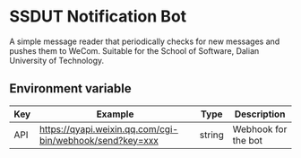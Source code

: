 # SSDUT Notification Bot
A simple message reader that periodically checks for new messages and pushes them to WeCom. Suitable for the School of Software, Dalian University of Technology.

## Environment variable
| Key | Example                                                  | Type   | Description         |
| --- | -------------------------------------------------------- | ------ | ------------------- |
| API | https://qyapi.weixin.qq.com/cgi-bin/webhook/send?key=xxx | string | Webhook for the bot |